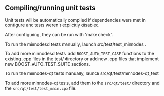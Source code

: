 Compiling/running unit tests
------------------------------------

Unit tests will be automatically compiled if dependencies were met in configure
and tests weren't explicitly disabled.

After configuring, they can be run with 'make check'.

To run the minnodesd tests manually, launch src/test/test_minnodes .

To add more minnodesd tests, add `BOOST_AUTO_TEST_CASE` functions to the existing
.cpp files in the test/ directory or add new .cpp files that
implement new BOOST_AUTO_TEST_SUITE sections.

To run the minnodes-qt tests manually, launch src/qt/test/minnodes-qt_test

To add more minnodes-qt tests, add them to the `src/qt/test/` directory and
the `src/qt/test/test_main.cpp` file.
